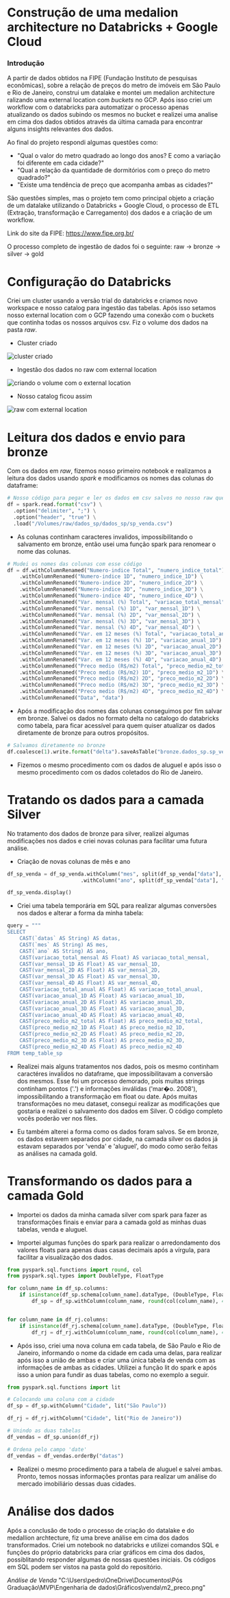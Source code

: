 # Construção de uma medalion architecture no Databricks + Google Cloud

### Introdução

A partir de dados obtidos na FIPE (Fundação Instituto de pesquisas econômicas), sobre a relação de preços do metro de imóveis em São Paulo e Rio de Janeiro, construi um datalake e montei um medalion architecture ralizando uma external location com *buckets* no GCP. Após isso criei um workflow com o databricks para automatizar o processo apenas atualizando os dados subindo os mesmos no bucket e realizei uma analise em cima dos dados obtidos através da última camada para encontrar alguns insights relevantes dos dados. 

Ao final do projeto respondi algumas questões como:
- "Qual o valor do metro quadrado ao longo dos anos? E como a variação foi diferente em cada cidade?"
- "Qual a relação da quantidade de dormitórios com o preço do metro quadrado?"
- "Existe uma tendência de preço que acompanha ambas as cidades?"

São questões simples, mas o projeto tem como principal objeto a criação de um datalake utilizando o Databricks + Google Cloud, o processo de ETL (Extração, transformação e Carregamento) dos dados e a criação de um workflow.

Link do site da FIPE: https://www.fipe.org.br/

O processo completo de ingestão de dados foi o seguinte:
raw -> bronze -> silver -> gold



# Configuração do Databricks
Criei um cluster usando a versão trial do databricks e criamos novo workspace e nosso catalog para ingestão das tabelas. Após isso setamos nosso external location com o GCP fazendo uma conexão com o buckets que continha todas os nossos arquivos csv.
Fiz o volume dos dados na pasta *raw*.

* Cluster criado

![cluster criado](https://github.com/PedroHenrique0214/imoveis_preco/assets/155765414/5665988d-3d99-4925-9c06-3c642c26d217)

* Ingestão dos dados no raw com external location

![criando o volume com o external location](https://github.com/PedroHenrique0214/imoveis_preco/assets/155765414/1a1c4c65-20d5-42b5-978a-50a68710ab12)


* Nosso catalog ficou assim

![raw com external location](https://github.com/PedroHenrique0214/imoveis_preco/assets/155765414/e58f9963-f80d-4199-9153-84fa98228b55)



# Leitura dos dados e envio para bronze
Com os dados em *raw*, fizemos nosso primeiro notebook e realizamos a leitura dos dados usando *spark* e modificamos os nomes das colunas do dataframe:

```python
# Nosso código para pegar e ler os dados em csv salvos no nosso raw que pegamos do bucket
df = spark.read.format("csv") \
  .option("delimiter", ";") \
  .option("header", "true") \
  .load("/Volumes/raw/dados_sp/dados_sp/sp_venda.csv")
```

- As colunas continham caracteres invalidos, impossibilitando o salvamento em bronze, então usei uma função spark para renomear o nome das colunas.

```python
# Mudei os nomes das colunas com esse código
df = df.withColumnRenamed("Numero-indice Total", "numero_indice_total") \
    .withColumnRenamed("Numero-indice 1D", "numero_indice_1D") \
    .withColumnRenamed("Numero-indice 2D", "numero_indice_2D") \
    .withColumnRenamed("Numero-indice 3D", "numero_indice_3D") \
    .withColumnRenamed("Numero-indice 4D", "numero_indice_4D") \
    .withColumnRenamed("Var. mensal (%) Total", "variacao_total_mensal") \
    .withColumnRenamed("Var. mensal (%) 1D", "var_mensal_1D") \
    .withColumnRenamed("Var. mensal (%) 2D", "var_mensal_2D") \
    .withColumnRenamed("Var. mensal (%) 3D", "var_mensal_3D") \
    .withColumnRenamed("Var. mensal (%) 4D", "var_mensal_4D") \
    .withColumnRenamed("Var. em 12 meses (%) Total", "variacao_total_anual") \
    .withColumnRenamed("Var. em 12 meses (%) 1D", "variacao_anual_1D") \
    .withColumnRenamed("Var. em 12 meses (%) 2D", "variacao_anual_2D") \
    .withColumnRenamed("Var. em 12 meses (%) 3D", "variacao_anual_3D") \
    .withColumnRenamed("Var. em 12 meses (%) 4D", "variacao_anual_4D") \
    .withColumnRenamed("Preco medio (R$/m2) Total", "preco_medio_m2_total") \
    .withColumnRenamed("Preco medio (R$/m2) 1D", "preco_medio_m2_1D") \
    .withColumnRenamed("Preco medio (R$/m2) 2D", "preco_medio_m2_2D") \
    .withColumnRenamed("Preco medio (R$/m2) 3D", "preco_medio_m2_3D") \
    .withColumnRenamed("Preco medio (R$/m2) 4D", "preco_medio_m2_4D") \
    .withColumnRenamed("Data", "data")
```
  
- Após a modificação dos nomes das colunas conseguimos por fim salvar em bronze. Salvei os dados no formato delta no catalogo do databricks como tabela, para ficar acessível para quem quiser atualizar os dados diretamente de bronze para outros propósitos.
```python
# Salvamos diretamente no bronze
df.coalesce(1).write.format("delta").saveAsTable("bronze.dados_sp.sp_venda")
```
- Fizemos o mesmo procedimento com os dados de aluguel e após isso o mesmo procedimento com os dados coletados do Rio de Janeiro.

# Tratando os dados para a camada Silver

No tratamento dos dados de bronze para silver, realizei algumas modificações nos dados e criei novas colunas para facilitar uma futura análise.

- Criação de novas colunas de mês e ano
```python
df_sp_venda = df_sp_venda.withColumn("mes", split(df_sp_venda["data"], ", ").getItem(0)) \
                        .withColumn("ano", split(df_sp_venda["data"], ", ").getItem(1))

df_sp_venda.display()
```

- Criei uma tabela temporária em SQL para realizar algumas conversões nos dados e alterar a forma da minha tabela:
```python
query = """
SELECT 
    CAST(`datas` AS String) AS datas,
    CAST(`mes` AS String) AS mes,
    CAST(`ano` AS String) AS ano,
    CAST(variacao_total_mensal AS Float) AS variacao_total_mensal,
    CAST(var_mensal_1D AS Float) AS var_mensal_1D,
    CAST(var_mensal_2D AS Float) AS var_mensal_2D,
    CAST(var_mensal_3D AS Float) AS var_mensal_3D,
    CAST(var_mensal_4D AS Float) AS var_mensal_4D,
    CAST(variacao_total_anual AS Float) AS variacao_total_anual,
    CAST(variacao_anual_1D AS Float) AS variacao_anual_1D,
    CAST(variacao_anual_2D AS Float) AS variacao_anual_2D,
    CAST(variacao_anual_3D AS Float) AS variacao_anual_3D,
    CAST(variacao_anual_4D AS Float) AS variacao_anual_4D,
    CAST(preco_medio_m2_total AS Float) AS preco_medio_m2_total,
    CAST(preco_medio_m2_1D AS Float) AS preco_medio_m2_1D,
    CAST(preco_medio_m2_2D AS Float) AS preco_medio_m2_2D,
    CAST(preco_medio_m2_3D AS Float) AS preco_medio_m2_3D,
    CAST(preco_medio_m2_4D AS Float) AS preco_medio_m2_4D
FROM temp_table_sp
```


- Realizei mais alguns tratamentos nos dados, pois os mesmo continham caractéres invalidos no dataframe, que impossibilitavam a conversão dos mesmos. Esse foi um processo demorado, pois muitas strings continham pontos ('.') e informações inválidas ('mar�o. 2008'), impossibilitando a transformação em float ou date. Após muitas transformações no meu dataset, consegui realizar as modificações que gostaria e realizei o salvamento dos dados em Silver. O código completo vocês poderão ver nos files.

- Eu também alterei a forma como os dados foram salvos. Se em bronze, os dados estavem separados por cidade, na camada silver os dados já estavam separados por 'venda' e 'aluguel', do modo como serão feitas as análises na camada gold.

# Transformando os dados para a camada Gold

- Importei os dados da minha camada silver com spark para fazer as transformações finais e enviar para a camada gold as minhas duas tabelas, venda e aluguel.

- Importei algumas funções do spark para realizar o arredondamento dos valores floats para apenas duas casas decimais após a vírgula, para facilitar a visualização dos dados.
```python
from pyspark.sql.functions import round, col
from pyspark.sql.types import DoubleType, FloatType

for column_name in df_sp.columns:
    if isinstance(df_sp.schema[column_name].dataType, (DoubleType, FloatType)):
        df_sp = df_sp.withColumn(column_name, round(col(column_name), 4))


for column_name in df_rj.columns:
    if isinstance(df_rj.schema[column_name].dataType, (DoubleType, FloatType)):
        df_rj = df_rj.withColumn(column_name, round(col(column_name), 4))
```

- Após isso, criei uma nova coluna em cada tabela, de São Paulo e Rio de Janeiro, informando o nome da cidade em cada uma delas, para realizar após isso a união de ambas e criar uma única tabela de venda com as informações de ambas as cidades. Utilizei a função lit do spark e após isso a union para fundir as duas tabelas, como no exemplo a seguir.
```python
from pyspark.sql.functions import lit

# Colocando uma coluna com a cidade
df_sp = df_sp.withColumn("Cidade", lit("São Paulo"))

df_rj = df_rj.withColumn("Cidade", lit("Rio de Janeiro"))

# Unindo as duas tabelas
df_vendas = df_sp.union(df_rj)

# Ordena pelo campo 'date'
df_vendas = df_vendas.orderBy("datas")
```

- Realizei o mesmo procedimento para a tabela de aluguel e salvei ambas. Pronto, temos nossas informações prontas para realizar um análise do mercado imobiliário dessas duas cidades.

# Análise dos dados

Após a conclusão de todo o processo de criação do datalake e do medallion archtecture, fiz uma breve análise em cima dos dados transformados. Criei um notebook no databricks e utilizei comandos SQL e funções do próprio databricks para criar gráficos em cima dos dados, possiblitando responder algumas de nossas questões iniciais. Os códigos em SQL podem ser vistos na pasta gold do repositório.

*Análise de Venda*
"C:\Users\pedro\OneDrive\Documentos\Pós Graduação\MVP\Engenharia de dados\Gráficos\venda\m2_preco.png"

